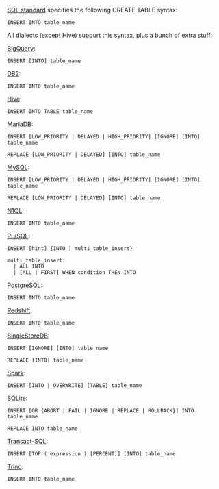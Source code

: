 [SQL standard][] specifies the following CREATE TABLE syntax:

    INSERT INTO table_name

All dialects (except Hive) suppurt this syntax, plus a bunch of extra stuff:

[BigQuery][]:

    INSERT [INTO] table_name

[DB2][]:

    INSERT INTO table_name

[Hive][]:

    INSERT INTO TABLE table_name

[MariaDB][]:

    INSERT [LOW_PRIORITY | DELAYED | HIGH_PRIORITY] [IGNORE] [INTO] table_name

    REPLACE [LOW_PRIORITY | DELAYED] [INTO] table_name

[MySQL][]:

    INSERT [LOW_PRIORITY | DELAYED | HIGH_PRIORITY] [IGNORE] [INTO] table_name

    REPLACE [LOW_PRIORITY | DELAYED] [INTO] table_name

[N1QL][]:

    INSERT INTO table_name

[PL/SQL][]:

    INSERT [hint] {INTO | multi_table_insert}

    multi_table_insert:
      | ALL INTO
      | [ALL | FIRST] WHEN condition THEN INTO

[PostgreSQL][]:

    INSERT INTO table_name

[Redshift][]:

    INSERT INTO table_name

[SingleStoreDB][]:

    INSERT [IGNORE] [INTO] table_name

    REPLACE [INTO] table_name

[Spark][]:

    INSERT [INTO | OVERWRITE] [TABLE] table_name

[SQLite][]:

    INSERT [OR {ABORT | FAIL | IGNORE | REPLACE | ROLLBACK}] INTO table_name

    REPLACE INTO table_name

[Transact-SQL][]:

    INSERT [TOP ( expression ) [PERCENT]] [INTO] table_name

[Trino][]:

    INSERT INTO table_name

[sql standard]: https://jakewheat.github.io/sql-overview/sql-2008-foundation-grammar.html#insert-statement
[bigquery]: https://cloud.google.com/bigquery/docs/reference/standard-sql/dml-syntax#insert_statement
[db2]: https://www.ibm.com/docs/en/db2/9.7?topic=statements-insert
[hive]: https://cwiki.apache.org/confluence/display/Hive/LanguageManual+DML#LanguageManualDML-InsertingvaluesintotablesfromSQL
[mariadb]: https://mariadb.com/kb/en/insert/
[mysql]: https://dev.mysql.com/doc/refman/8.0/en/insert.html
[n1ql]: https://docs.couchbase.com/server/current/n1ql/n1ql-language-reference/insert.html
[pl/sql]: https://docs.oracle.com/en/database/oracle/oracle-database/19/sqlrf/INSERT.html
[postgresql]: https://www.postgresql.org/docs/current/sql-insert.html
[redshift]: https://docs.aws.amazon.com/redshift/latest/dg/r_INSERT_30.html
[singlestoredb]: https://docs.singlestore.com/managed-service/en/reference/sql-reference/data-manipulation-language-dml/insert.html
[spark]: https://spark.apache.org/docs/latest/sql-ref-syntax-dml-insert-table.html
[sqlite]: https://www.sqlite.org/lang_insert.html
[transact-sql]: https://docs.microsoft.com/en-us/sql/t-sql/statements/insert-transact-sql?view=sql-server-ver16
[trino]: https://trino.io/docs/current/sql/insert.html
